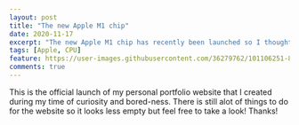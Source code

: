```yaml
---
layout: post
title: "The new Apple M1 chip"
date: 2020-11-17
excerpt: "The new Apple M1 chip has recently been launched so I thought I might talk a bit about it."
tags: [Apple, CPU]
feature: https://user-images.githubusercontent.com/36279762/101106251-851a9880-3584-11eb-911a-f17c97411223.png
comments: true
---
```


This is the official launch of my personal portfolio website that I created during my time of curiosity and bored-ness. There is still alot of things to do for the website so it looks less empty but feel free to take a look! Thanks!
